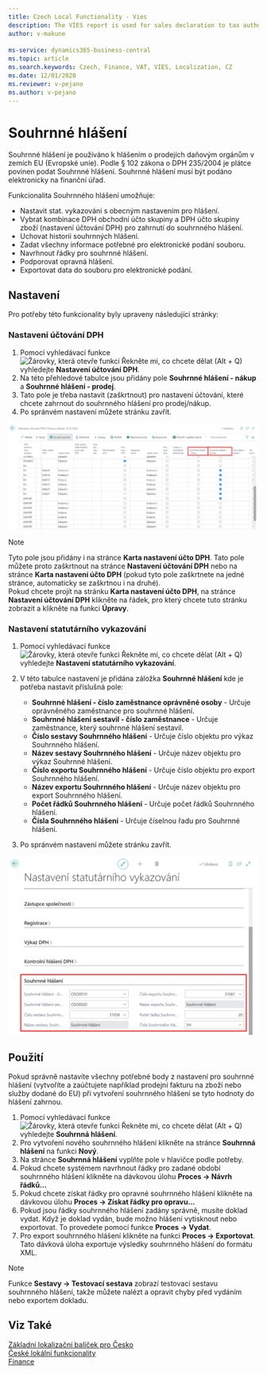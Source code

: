 ```yaml
---
title: Czech Local Functionality - Vies
description: The VIES report is used for sales declaration to tax authorities in EU (European Union) countries.
author: v-makune

ms-service: dynamics365-business-central
ms.topic: article
ms.search.keywords: Czech, Finance, VAT, VIES, Localization, CZ
ms.date: 12/01/2020
ms.reviewer: v-pejano
ms.author: v-pejano
---
```



# Souhrnné hlášení

Souhrnné hlášení je používáno k hlášením o prodejích daňovým orgánům v zemích EU (Evropské unie). Podle § 102 zákona o DPH 235/2004 je plátce povinen podat Souhrnné hlášení. Souhrnné hlášení musí být podáno elektronicky na finanční úřad.  

Funkcionalita Souhrnného hlášení umožňuje:

- Nastavit stat. vykazování s obecným nastavením pro hlášení.
- Vybrat kombinace DPH obchodní účto skupiny a DPH účto skupiny zboží (nastavení účtování DPH) pro zahrnutí do souhrnného hlášení.
- Uchovat historii souhrnných hlášení.
- Zadat všechny informace potřebné pro elektronické podání souboru.
- Navrhnout řádky pro souhrnné hlášení.
- Podporovat opravná hlášení.
- Exportovat data do souboru pro elektronické podání.
 
## Nastavení
Pro potřeby této funkcionality byly upraveny následující stránky:

### Nastavení účtování DPH

1. Pomocí vyhledávací funkce ![Žárovky, která otevře funkci Řekněte mi, co chcete dělat (Alt + Q)](../../media/ui-search/search_small.png "Řekněte mi, co chcete dělat (Alt + Q)") vyhledejte **Nastavení účtování DPH**.
2. Na této přehledové tabulce jsou přidány pole **Souhrnné hlášení - nákup** a **Souhrnné hlášení - prodej**.
3. Tato pole je třeba nastavit (zaškrtnout) pro nastavení účtování, které chcete zahrnout do souhrnného hlášení pro prodej/nákup.
4. Po spránvém nastavení můžete stránku zavřít.

![VIES - VAT Posting Setup](Media/VIES-VAT_Posting_Setup.png)

> [!NOTE]
> Tyto pole jsou přidány i na stránce **Karta nastavení účto DPH**. Tato pole můžete proto zaškrtnout na stránce **Nastavení účtování DPH** nebo na stránce **Karta nastavení účto DPH** (pokud tyto pole zaškrtnete na jedné stránce, automaticky se zaškrtnou i na druhé).  
> Pokud chcete projít na stránku **Karta nastavení účto DPH**, na stránce **Nastavení účtování DPH** klikněte na řádek, pro který chcete tuto stránku zobrazit a klikněte na funkci **Úpravy**.

### Nastavení statutárního vykazování

1. Pomocí vyhledávací funkce ![Žárovky, která otevře funkci Řekněte mi, co chcete dělat (Alt + Q)](../../media/ui-search/search_small.png "Řekněte mi, co chcete dělat (Alt + Q)") vyhledejte **Nastavení statutárního vykazování**.
2. V této tabulce nastavení je přidána záložka **Souhrnné hlášení** kde je potřeba nastavit příslušná pole:
    - **Souhrnné hlášení - číslo zaměstnance oprávněné osoby** - Určuje oprávněného zaměstnance pro souhrnné hlášení.
    - **Souhrnné hlášení sestavil - číslo zaměstnance** - Určuje zaměstnance, který souhrnné hlášení sestavil.
    - **Číslo sestavy Souhrnného hlášení**  - Určuje číslo objektu pro výkaz Souhrnného hlášení.
    - **Název sestavy Souhrnného hlášení** - Určuje název objektu pro výkaz Souhrnné hlášení.
    - **Číslo exportu Souhrnného hlášení** - Určuje číslo objektu pro export Souhrnného hlášení.
    - **Název exportu Souhrnného hlášení** - Určuje název objektu pro export Souhrnného hlášení.
    - **Počet řádků Souhrnného hlášení** - Určuje počet řádků Souhrnného hlášení.
    - **Čísla Souhrnného hlášení**  - Určuje číselnou řadu pro Souhrnné hlášení.

1. Po spránvém nastavení můžete stránku zavřít.


![VIES - Stat. Reporting Setup](Media/VIES-Stat_Reporting_Setup.png)

## Použití

Pokud správně nastavíte všechny potřebné body z nastavení pro souhrnné hlášení (vytvoříte a zaúčtujete například prodejní fakturu na zboží nebo služby dodané do EU) při vytvoření souhrnného hlášení se tyto hodnoty do hlášení zahrnou.

1. Pomocí vyhledávací funkce ![Žárovky, která otevře funkci Řekněte mi, co chcete dělat (Alt + Q)](../../media/ui-search/search_small.png "Řekněte mi, co chcete dělat (Alt + Q)") vyhledejte **Souhrnná hlášení**.
2. Pro vytvoření nového souhrnného hlášení klikněte na stránce **Souhrnná hlášení** na funkci **Nový**.
3. Na stránce **Souhrnná hlášení** vyplňte pole v hlavičce podle potřeby.
4. Pokud chcete systémem navrhnout řádky pro zadané období souhrnného hlášení klikněte na dávkovou úlohu **Proces -> Návrh řádků...**
5. Pokud chcete získat řádky pro opravné souhrnného hlášení klikněte na dávkovou úlohu **Proces -> Získat řádky pro opravu...**
6. Pokud jsou řádky souhrnného hlášení zadány správně, musíte doklad vydat. Když je doklad vydán, bude možno hlášení vytisknout nebo exportovat. To provedete pomocí funkce **Proces -> Vydat**.
7. Pro export souhrnného hlášení klikněte na funkci **Proces -> Exportovat**. Tato dávková úloha exportuje výsledky souhrnného hlášení do formátu XML.

> [!NOTE]
> Funkce **Sestavy -> Testovací sestava** zobrazí testovací sestavu souhrnného hlášení, takže můžete nalézt a opravit chyby před vydáním nebo exportem dokladu.

## Viz Také

[Základní lokalizační balíček pro Česko](ui-extensions-core-localization-pack-cz.md)  
[České lokální funkcionality](czech-local-functionality.md)  
[Finance](../../finance.md)  
